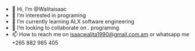 - 👋 Hi, I’m @Walitaisaac
- 👀 I’m interested in programing
- 🌱 I’m currently learning ALX software engineering
- 💞️ I’m looking to collaborate on . programing
- 📫 How to reach me on isaacwalita1990@gmail.com.am or whatsapp me +265 882 985 405

<!---
Walitaisaac/Walitaisaac is a ✨ special ✨ repository because its `README.md` (this file) appears on your GitHub profile.
You can click the Preview link to take a look at your changes.
--->
